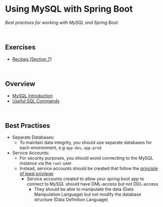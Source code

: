 # Using MySQL with Spring Boot
*Best practises for working with MySQL and Spring Boot*

<br>

## Exercises
* [Recipes [Section 7]](../07-spring-mvc-web-dev/exercises/recipes)

<br>

## Overview
* [MySQL Introduction](./res/IntroductionToMySQL.pdf)
* [Useful SQL Commands](../misc/sql-c.md)

<br>

## Best Practises
* Separate Databases:
    * To maintain data integrity, you should use separate databases for each environment, e.g `app-dev`, `app-prod`
* Service Accounts:
    * For security purposes, you should avoid connecting to the MySQL instance via the `root` user
    * Instead, service accounts should be created that follow the [principle of least privilege](https://csrc.nist.gov/glossary/term/least_privilege#:~:text=Definition(s)%3A,needs%20to%20perform%20its%20function.)
        * Service accounts created to allow your spring boot app to connect to MySQL should have DML-access but not DDL-access
            * They should be able to manipulate the data (Data Manipulation Language) but not modify the database structure (Data Definition Language)